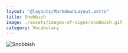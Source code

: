 ```yaml
---
layout: "@layouts/MarkdownLayout.astro"
title: Snobbish
image: ./assets/images-of-signs/snobbish.gif
category: Vocabulary
---
```


![Snobbish](@signs/snobbish.gif)
